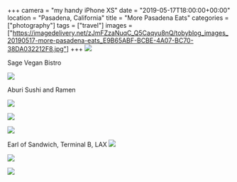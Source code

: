 +++
camera = "my handy iPhone XS"
date = "2019-05-17T18:00:00+00:00"
location = "Pasadena, California"
title = "More Pasadena Eats"
categories = ["photography"]
tags = ["travel"]
images = ["https://imagedelivery.net/zJmFZzaNuqC_Q5Caqyu8nQ/tobyblog_images_20190517-more-pasadena-eats_E9B65ABF-BCBE-4A07-BC70-38DA032212F8.jpg"]
+++
![](https://imagedelivery.net/zJmFZzaNuqC_Q5Caqyu8nQ/tobyblog_images_20190517-more-pasadena-eats_E9B65ABF-BCBE-4A07-BC70-38DA032212F8.jpg/fit=scale-down,w=780,sharpen=1,f=auto,q=0.9,slow-connection-quality=0.3)
<!--more-->

Sage Vegan Bistro

![](https://imagedelivery.net/zJmFZzaNuqC_Q5Caqyu8nQ/tobyblog_images_remote_cloudinary_915c9b19_57269EFD-9678-44C2-8DB7-9C75304925B5.jpg/fit=scale-down,w=780,sharpen=1,f=auto,q=0.9,slow-connection-quality=0.3)

Aburi Sushi and Ramen

![](https://imagedelivery.net/zJmFZzaNuqC_Q5Caqyu8nQ/tobyblog_images_remote_cloudinary_175cc54a_FE89D409-D436-43E2-A606-18DC0307B5E3.jpg/fit=scale-down,w=780,sharpen=1,f=auto,q=0.9,slow-connection-quality=0.3)

![](https://imagedelivery.net/zJmFZzaNuqC_Q5Caqyu8nQ/tobyblog_images_remote_cloudinary_2b3fe6cf_BB37F91F-0AA8-47D8-ADD9-9868A441E04E.jpg/fit=scale-down,w=780,sharpen=1,f=auto,q=0.9,slow-connection-quality=0.3)

![](https://imagedelivery.net/zJmFZzaNuqC_Q5Caqyu8nQ/tobyblog_images_remote_cloudinary_2dc2d0b3_5C1F104B-6498-4393-BD9B-9101738BC2EE.jpg/fit=scale-down,w=780,sharpen=1,f=auto,q=0.9,slow-connection-quality=0.3)

Earl of Sandwich, Terminal B, LAX
![](https://imagedelivery.net/zJmFZzaNuqC_Q5Caqyu8nQ/tobyblog_images_remote_cloudinary_15b5a152_67C0E0EA-7C53-4300-8896-3C71A1A72614.jpg/fit=scale-down,w=780,sharpen=1,f=auto,q=0.9,slow-connection-quality=0.3)

![](https://imagedelivery.net/zJmFZzaNuqC_Q5Caqyu8nQ/tobyblog_images_remote_cloudinary_6a0e8e9b_1E91D4B6-A431-45BA-B275-232A1CA00B3D.jpg/fit=scale-down,w=780,sharpen=1,f=auto,q=0.9,slow-connection-quality=0.3)

![](https://imagedelivery.net/zJmFZzaNuqC_Q5Caqyu8nQ/tobyblog_images_remote_cloudinary_3f2e9163_4117D0EC-0940-4154-B0B6-C62805155673.jpg/fit=scale-down,w=780,sharpen=1,f=auto,q=0.9,slow-connection-quality=0.3)
